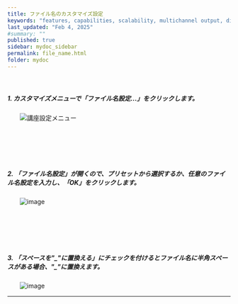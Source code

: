 ```yaml
---
title: ファイル名のカスタマイズ設定
keywords: "features, capabilities, scalability, multichannel output, dita, hats, comparison, benefits"
last_updated: "Feb 4, 2025"
#summary: ""
published: true
sidebar: mydoc_sidebar
permalink: file_name.html
folder: mydoc
---
```

　　　　　
##### 1. カスタマイズメニューで「ファイル名設定...」をクリックします。            
　　![講座設定メニュー](https://github.com/user-attachments/assets/7f05434b-01b1-456d-81dc-35c93a419a11)

##### 　　　　　  
##### 　　　　　  
##### 2. 「ファイル名設定」が開くので、プリセットから選択するか、任意のファイル名設定を入力し、「OK」をクリックします。
　　![image](https://github.com/user-attachments/assets/5c0e7689-9450-4584-9e15-6d9e82cb2fc3)
##### 　　　　　
##### 　　　　　
##### 3. 「スペースを"\_"に置換える」にチェックを付けるとファイル名に半角スペースがある場合、"\_"に置換えます。
　　![image](https://github.com/user-attachments/assets/4c172092-21c9-4b33-a085-90e531f1173c)



*** 
 <link rel="shortcut icon" type="image/x-icon" href="https://avatars.githubusercontent.com/u/46049273?v=4">
 <meta name="twitter:image:src" content="https://avatars.githubusercontent.com/u/46049273?v=4">
